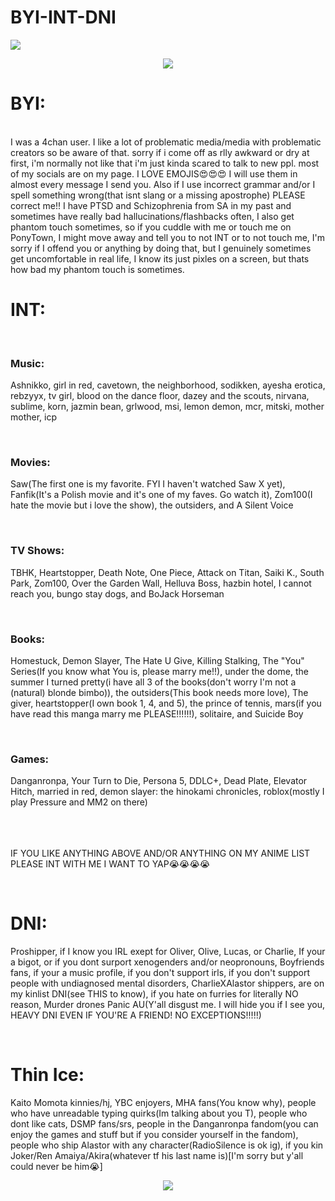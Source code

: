 # BYI-INT-DNI

<img src="https://64.media.tumblr.com/19948bebcb8820a9cbb09c2af082d12b/tumblr_inline_rbhh8wbLcX1vefsve_500.png">
<p align="center"><img src="https://64.media.tumblr.com/6425148948685681bc7ea152ced9cb61/tumblr_inline_rbrfofkXX91vefsve_500.gif"></p>

<h1>BYI:</h1>
<br>I was a 4chan user. I like a lot of problematic media/media with problematic creators so be aware of that. sorry if i come off as rlly awkward or dry at first, i'm normally not like that i'm just kinda scared to talk to new ppl. most of my socials are on my page. I LOVE EMOJIS😍😍😍 I will use them in almost every message I send you. Also if I use incorrect grammar and/or I spell something wrong(that isnt slang or a missing apostrophe) PLEASE correct me!! I have PTSD and Schizophrenia from SA in my past and sometimes have really bad hallucinations/flashbacks often, I also get phantom touch sometimes, so if you cuddle with me or touch me on PonyTown, I might move away and tell you to not INT or to not touch me, I'm sorry if I offend you or anything by doing that, but I genuinely sometimes get uncomfortable in real life, I know its just pixles on a screen, but thats how bad my phantom touch is sometimes.



<h1>INT:</h1>
    <br><h3>Music:</h3>Ashnikko, girl in red, cavetown, the neighborhood, sodikken, ayesha erotica, rebzyyx, tv girl, blood on the dance floor, dazey and the scouts, nirvana, sublime, korn, jazmin bean, grlwood, msi, lemon demon, mcr, mitski, mother mother, icp

  <br><h3>Movies:</h3> Saw(The first one is my favorite. FYI I haven't watched Saw X yet), Fanfik(It's a Polish movie and it's one of my faves. Go watch it), Zom100(I hate the movie but i love the show), the outsiders, and A Silent Voice

  <br><h3>TV Shows:</h3> TBHK, Heartstopper, Death Note, One Piece, Attack on Titan, Saiki K., South Park, Zom100, Over the Garden Wall, Helluva Boss, hazbin hotel, I cannot reach you, bungo stay dogs, and BoJack Horseman

  <br><h3>Books:</h3> Homestuck, Demon Slayer, The Hate U Give, Killing Stalking, The "You" Series(If you know what You is, please marry me!!), under the dome, the summer I turned pretty(i have all 3 of the books(don't worry I'm not a (natural) blonde bimbo)), the outsiders(This book needs more love), The giver, heartstopper(I own book 1, 4, and 5), the prince of tennis, mars(if you have read this manga marry me PLEASE!!!!!!), solitaire, and Suicide Boy

  <br><h3>Games:</h3>Danganronpa, Your Turn to Die, Persona 5, DDLC+, Dead Plate, Elevator Hitch, married in red, demon slayer: the hinokami chronicles, roblox(mostly I play Pressure and MM2 on there)

<br></br><br>IF YOU LIKE ANYTHING ABOVE AND/OR ANYTHING ON MY ANIME LIST PLEASE INT WITH ME I WANT TO YAP😭😭😭😭


<br><h1>DNI:</h1> 
Proshipper, if I know you IRL exept for Oliver, Olive, Lucas, or Charlie, If your a bigot, or if you dont surport xenogenders and/or neopronouns, Boyfriends fans, if your a music profile, if you don't support irls, if you don't support people with undiagnosed mental disorders, CharlieXAlastor shippers, are on my kinlist DNI(see THIS to know), if you hate on furries for literally NO reason, Murder drones Panic AU(Y'all disgust me. I will hide you if I see you, HEAVY DNI EVEN IF YOU'RE A FRIEND! NO EXCEPTIONS!!!!!)

<br><h1>Thin Ice:</h1> 
Kaito Momota kinnies/hj, YBC enjoyers, MHA fans(You know why), people who have unreadable typing quirks(Im talking about you T), people who dont like cats, DSMP fans/srs, people in the Danganronpa fandom(you can enjoy the games and stuff but if you consider yourself in the fandom), people who ship Alastor with any character(RadioSilence is ok ig), if you kin Joker/Ren Amaiya/Akira(whatever tf his last name is)[I'm sorry but y'all could never be him😭]

<p align="center"><img src="https://64.media.tumblr.com/6425148948685681bc7ea152ced9cb61/tumblr_inline_rbrfofkXX91vefsve_500.gif"></p>
